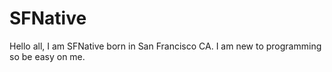 # SFNative
Hello all, I am SFNative born in San Francisco CA. 
I am new to programming so be easy on me.
